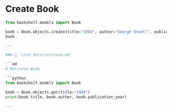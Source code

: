 # Create Book

```python
from bookshelf.models import Book

book = Book.objects.create(title="1984", author="George Orwell", publication_year=1949)
book

---

### 📄 `crud_docs/retrieve.md`

```md
# Retrieve Book

```python
from bookshelf.models import Book

book = Book.objects.get(title="1984")
print(book.title, book.author, book.publication_year)

---